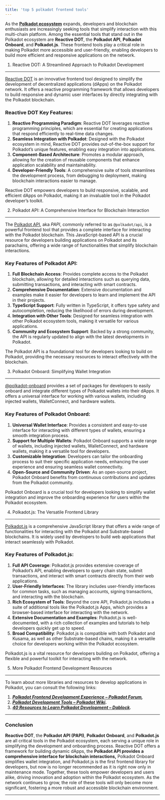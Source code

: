 ```yaml
---
title: 'top 5 polkadot frontend tools'
---
```

As the [**Polkadot ecosystem**](https://dablock.com/ecosystem/) expands, developers and blockchain enthusiasts are increasingly seeking tools that simplify interaction with this multi-chain platform. Among the essential tools that stand out in the Polkadot ecosystem are **Reactive DOT**, the **Polkadot API**, **Polkadot Onboard**, and **Polkadot.js**. These frontend tools play a critical role in making Polkadot more accessible and user-friendly, enabling developers to build more efficient and responsive applications on the network.

1. Reactive DOT: A Streamlined Approach to Polkadot Development
---------------------------------------------------------------

[Reactive DOT](https://reactivedot.dev/) is an innovative frontend tool designed to simplify the development of decentralized applications (dApps) on the Polkadot network. It offers a reactive programming framework that allows developers to build responsive and dynamic user interfaces by directly integrating with the Polkadot blockchain.

### **Reactive DOT Key Features:**

1. **Reactive Programming Paradigm**: Reactive DOT leverages reactive programming principles, which are essential for creating applications that respond efficiently to real-time data changes.
2. **Seamless Integration with Polkadot**: Designed with the Polkadot ecosystem in mind, Reactive DOT provides out-of-the-box support for Polkadot’s unique features, enabling easy integration into applications.
3. **Component-Based Architecture**: Promotes a modular approach, allowing for the creation of reusable components that enhance application scalability and maintainability.
4. **Developer-Friendly Tools**: A comprehensive suite of tools streamlines the development process, from debugging to deployment, making blockchain interactions easier to manage.

Reactive DOT empowers developers to build responsive, scalable, and efficient dApps on Polkadot, making it an invaluable tool in the Polkadot developer’s toolkit.

2. Polkadot API: A Comprehensive Interface for Blockchain Interaction
---------------------------------------------------------------------

The [Polkadot API](https://papi.how/), aka *PAPI*, commonly referred to as `@polkadot/api`, is a powerful frontend tool that provides a complete interface for interacting with the Polkadot blockchain. This JavaScript-based API is a crucial resource for developers building applications on Polkadot and its parachains, offering a wide range of functionalities that simplify blockchain interactions.

### **Key Features of Polkadot API:**

1. **Full Blockchain Access**: Provides complete access to the Polkadot blockchain, allowing for detailed interactions such as querying data, submitting transactions, and interacting with smart contracts.
2. **Comprehensive Documentation**: Extensive documentation and examples make it easier for developers to learn and implement the API in their projects.
3. **TypeScript Support**: Fully written in TypeScript, it offers type safety and autocompletion, reducing the likelihood of errors during development.
4. **Integration with Other Tools**: Designed for seamless integration with other Polkadot ecosystem tools, making it versatile for various applications.
5. **Community and Ecosystem Support**: Backed by a strong community, the API is regularly updated to align with the latest developments in Polkadot.

The Polkadot API is a foundational tool for developers looking to build on Polkadot, providing the necessary resources to interact effectively with the blockchain.

3. Polkadot Onboard: Simplifying Wallet Integration
---------------------------------------------------

[@polkadot-onboard](https://github.com/paritytech/polkadot-onboard#polkadot-onboard) provides a set of packages for developers to easily onboard and integrate different types of Polkadot wallets into their dApps. It offers a universal interface for working with various wallets, including injected wallets, WalletConnect, and hardware wallets.

### **Key Features of Polkadot Onboard:**

1. **Universal Wallet Interface**: Provides a consistent and easy-to-use interface for interacting with different types of wallets, ensuring a smooth integration process.
2. **Support for Multiple Wallets**: Polkadot Onboard supports a wide range of wallets, including injected wallets, WalletConnect, and hardware wallets, making it a versatile tool for developers.
3. **Customizable Integration**: Developers can tailor the onboarding process to suit their specific application needs, enhancing the user experience and ensuring seamless wallet connectivity.
4. **Open-Source and Community Driven**: As an open-source project, Polkadot Onboard benefits from continuous contributions and updates from the Polkadot community.

Polkadot Onboard is a crucial tool for developers looking to simplify wallet integration and improve the onboarding experience for users within the Polkadot ecosystem.

4. Polkadot.js: The Versatile Frontend Library
----------------------------------------------

[Polkadot.js](https://polkadot.js.org/docs/api/) is a comprehensive JavaScript library that offers a wide range of functionalities for interacting with the Polkadot and Substrate-based blockchains. It is widely used by developers to build web applications that interact seamlessly with Polkadot.

### **Key Features of Polkadot.js:**

1. **Full API Coverage**: Polkadot.js provides extensive coverage of Polkadot’s API, enabling developers to query chain state, submit transactions, and interact with smart contracts directly from their web applications.
2. **User-Friendly Interfaces**: The library includes user-friendly interfaces for common tasks, such as managing accounts, signing transactions, and interacting with the blockchain.
3. **Rich Ecosystem of Tools**: Beyond the core API, Polkadot.js includes a suite of additional tools like the Polkadot.js Apps, which provides a browser-based interface for interacting with the network.
4. **Extensive Documentation and Examples**: Polkadot.js is well-documented, with a rich collection of examples and tutorials to help developers quickly get up to speed.
5. **Broad Compatibility**: Polkadot.js is compatible with both Polkadot and Kusama, as well as other Substrate-based chains, making it a versatile choice for developers working within the Polkadot ecosystem.

Polkadot.js is a vital resource for developers building on Polkadot, offering a flexible and powerful toolkit for interacting with the network.

5. More Polkadot Frontend Development Resources
-----------------------------------------------

To learn about more libraries and resources to develop applications in Polkadot, you can consult the following links:

1. [***Polkadot Frontend Development Experience – Polkadot Forum***](https://forum.polkadot.network/t/frontend-development-experience/4393)***,***
2. [***Polkadot Development Tools – Polkadot Wiki***](https://wiki.polkadot.network/docs/build-tools-index)***.***
3. [***40 Resources to Learn Polkadot Development – Dablock***](https://dablock.com/web3-learn/)***.***

- - - - - -

### Conclusion

**Reactive DOT**, the **Polkadot API (PAPI)**, **Polkadot Onboard**, and **Polkadot.js** are all critical tools in the Polkadot ecosystem, each serving a unique role in simplifying the development and onboarding process. Reactive DOT offers a framework for building dynamic dApps, the **Polkadot API provides a comprehensive interface for blockchain interactions,** Polkadot Onboard simplifies wallet integration, and Polkadot.js is the first frontend library for developers, but now is no longer recommended as it is right now only in maintenance mode. Together, these tools empower developers and users alike, driving innovation and adoption within the Polkadot ecosystem. As the network continues to grow, the role of these tools will only become more significant, fostering a more robust and accessible blockchain environment.

- - - - - -